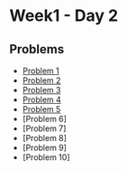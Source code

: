 # Week1 - Day 2

## Problems
- [Problem 1](https://github.com/Codingodfather01/PIPTP-Prep-2025/blob/3621b11059fbff9dac2ecd5c7edc1cf9e6f46c62/Week1/Day2/problem1)
- [Problem 2](https://github.com/Codingodfather01/PIPTP-Prep-2025/blob/fc1bf0e35139ca50889d0411c41b341c95594a8d/Week1/Day2/problem2)
- [Problem 3](https://github.com/Codingodfather01/PIPTP-Prep-2025/blob/0f9bdf1999b75b9fccdcbdae1582c089b98b3e6f/Week1/Day2/problem3)
- [Problem 4](https://github.com/Codingodfather01/PIPTP-Prep-2025/blob/34f07763367532423aca6e41f8afb2e295ac3090/Week1/Day2/problem4)
- [Problem 5](https://github.com/Codingodfather01/PIPTP-Prep-2025/blob/682a2a88cc5e3026986d6b0e2d020a934a111c4e/Week1/Day2/problem5)
- [Problem 6]
- [Problem 7]
- [Problem 8]
- [Problem 9]
- [Problem 10]
